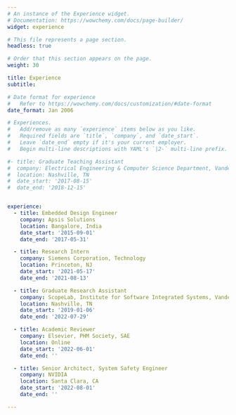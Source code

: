 ```yaml
---
# An instance of the Experience widget.
# Documentation: https://wowchemy.com/docs/page-builder/
widget: experience

# This file represents a page section.
headless: true

# Order that this section appears on the page.
weight: 30

title: Experience
subtitle:

# Date format for experience
#   Refer to https://wowchemy.com/docs/customization/#date-format
date_format: Jan 2006

# Experiences.
#   Add/remove as many `experience` items below as you like.
#   Required fields are `title`, `company`, and `date_start`.
#   Leave `date_end` empty if it's your current employer.
#   Begin multi-line descriptions with YAML's `|2-` multi-line prefix.

#- title: Graduate Teaching Assistant
#  company: Electrical Engineering & Computer Science Department, Vanderbilt University
#  location: Nashville, TN
#  date_start: '2017-08-15'
#  date_end: '2018-12-15'


experience:
  - title: Embedded Design Engineer
    company: Apsis Solutions
    location: Bangalore, India
    date_start: '2015-09-01'
    date_end: '2017-05-31'

  - title: Research Intern
    company: Siemens Corporation, Technology
    location: Princeton, NJ
    date_start: '2021-05-17'
    date_end: '2021-08-13'

  - title: Graduate Research Assistant
    company: ScopeLab, Institute for Software Integrated Systems, Vanderbilt University
    location: Nashville, TN
    date_start: '2019-01-06'
    date_end: '2022-07-29'

  - title: Academic Reviewer
    company: Elsevier, PHM Society, SAE
    location: Online
    date_start: '2022-06-01'
    date_end: ''

  - title: Senior Architect, System Safety Engineer
    company: NVIDIA
    location: Santa Clara, CA
    date_start: '2022-08-01'
    date_end: ''

---
```

